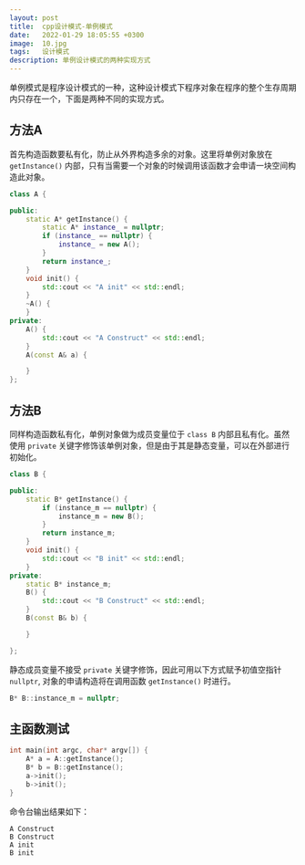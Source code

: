 ```yaml
---
layout: post
title:  cpp设计模式-单例模式
date:   2022-01-29 18:05:55 +0300
image:  10.jpg
tags:   设计模式
description: 单例设计模式的两种实现方式                                                                                                                                                            
---
```


单例模式是程序设计模式的一种，这种设计模式下程序对象在程序的整个生存周期内只存在一个，下面是两种不同的实现方式。

## 方法A
首先构造函数要私有化，防止从外界构造多余的对象。这里将单例对象放在 ```getInstance()``` 内部，只有当需要一个对象的时候调用该函数才会申请一块空间构造此对象。
```cpp
class A {

public:
    static A* getInstance() {
        static A* instance_ = nullptr;
        if (instance_ == nullptr) {
            instance_ = new A();
        }
        return instance_;
    }
    void init() {
        std::cout << "A init" << std::endl;
    }
    ~A() {
    }
private:
    A() {
        std::cout << "A Construct" << std::endl;
    }
    A(const A& a) {

    }
};
```
## 方法B
同样构造函数私有化，单例对象做为成员变量位于 ```class B``` 内部且私有化。虽然使用 ```private``` 关键字修饰该单例对象，但是由于其是静态变量，可以在外部进行初始化。
```cpp
class B {

public:
    static B* getInstance() {
        if (instance_m == nullptr) {
            instance_m = new B();
        }
        return instance_m;
    }
    void init() {
        std::cout << "B init" << std::endl;
    }
private:
    static B* instance_m;
    B() {
        std::cout << "B Construct" << std::endl;
    }
    B(const B& b) {

    }

};
```
静态成员变量不接受 ```private``` 关键字修饰，因此可用以下方式赋予初值空指针 ```nullptr```, 对象的申请构造将在调用函数 ```getInstance()``` 时进行。
```cpp
B* B::instance_m = nullptr;
```

## 主函数测试

```cpp
int main(int argc, char* argv[]) {
    A* a = A::getInstance();
    B* b = B::getInstance();
    a->init();
    b->init();
}
```
命令台输出结果如下：
```
A Construct
B Construct
A init
B init
```